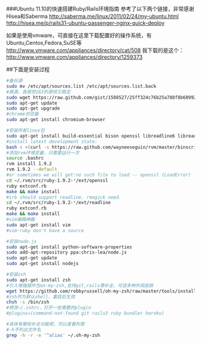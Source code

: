 ###Ubuntu 11.10的快速搭建Ruby/Rails环境指南
参考了以下两个链接，非常感谢Hisea和Saberma
http://saberma.me/linux/2011/02/24/my-ubuntu.html
http://hisea.me/p/rails31-ubuntu-passenger-nginx-quick-deploy

如果是使用vmware，可直接在这里下载配置好的操作系统，有Ubuntu,Centos,Fedora,SuSE等
http://www.vmware.com/appliances/directory/cat/508
我下载的是这个：http://www.vmware.com/appliances/directory/1259373

##下面是安装过程
```bash
#备份源
sudo mv /etc/apt/sources.list /etc/apt/sources.list.back
#换源，我感觉163的源快又稳定
sudo wget https://raw.github.com/gist/1588527/25ff324c76b25a788f8b689921973cd66a7110a9/sources.list -O /etc/apt/sources.list
sudo apt-get update
sudo apt-get upgrade
#chrome浏览器
sudo apt-get install chromium-browser

#安装所有linux包
sudo apt-get install build-essential bison openssl libreadline6 libreadline6-dev curl git-core zlib1g zlib1g-dev libssl-dev libyaml-dev  libxml2-dev libxslt-dev autoconf libc6-dev zlib1g-dev libssl-dev build-essential curl git-core libc6-dev g++ gcc ncurses-dev graphicsmagick libmagick9-dev
#install latest development state:
bash < <(curl -s https://raw.github.com/wayneeseguin/rvm/master/binscripts/rvm-installer )
#添加rvm环境变量，只需要运行一次
source .bashrc
rvm install 1.9.2
rvm 1.9.2 --default
#or sometimes we will get:no such file to load -- openssl (LoadError)
cd ~/.rvm/src/ruby-1.9.2-*/ext/openssl
ruby extconf.rb
make && make install
#irb should support readline. rmagick need.
cd ~/.rvm/src/ruby-1.9.2-*/ext/readline
ruby extconf.rb
make && make install
#vim编辑神器
sudo apt-get install vim 
#vim-ruby don't have a source

#安装node.js
sudo apt-get install python-software-properties
sudo add-apt-repository ppa:chris-lea/node.js
sudo apt-get update
sudo apt-get install nodejs

#安装zsh
sudo apt-get install zsh
#引入增强插件包on-my-zsh,支持git,rails等补全，可选多种外观皮肤
wget https://github.com/robbyrussell/oh-my-zsh/raw/master/tools/install.sh -O - | sh
#zsh作为默认shell，重启后生效
chsh -s /bin/zsh
#修改~/.zshrc，打开一些需要的plugin
#plugins=(command-not-found git rails3 ruby bundler heroku)

#具体有哪些补全功能呢，可以查看列表
#-h不列出文件名
grep -h -r -e '^alias' ~/.oh-my-zsh
```
